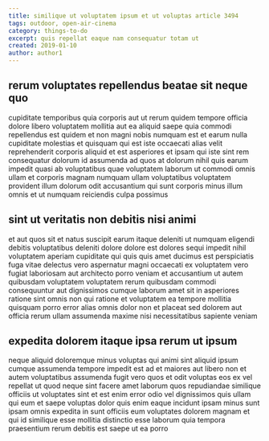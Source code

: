 ```yaml
---
title: similique ut voluptatem ipsum et ut voluptas article 3494
tags: outdoor, open-air-cinema
category: things-to-do
excerpt: quis repellat eaque nam consequatur totam ut
created: 2019-01-10
author: author1
---
```


## rerum voluptates repellendus beatae sit neque quo

cupiditate temporibus quia corporis aut ut rerum quidem tempore officia dolore libero voluptatem mollitia aut ea aliquid saepe quia commodi repellendus est quidem et non magni nobis numquam est et earum nulla cupiditate molestias et quisquam qui est iste occaecati alias velit reprehenderit corporis aliquid et est asperiores et ipsam qui iste sint rem consequatur dolorum id assumenda ad quos at dolorum nihil quis earum impedit quasi ab voluptatibus quae voluptatem laborum ut commodi omnis ullam et corporis magnam numquam ullam voluptatibus voluptatem provident illum dolorum odit accusantium qui sunt corporis minus illum omnis et ut numquam reiciendis culpa possimus

## sint ut veritatis non debitis nisi animi

et aut quos sit et natus suscipit earum itaque deleniti ut numquam eligendi debitis voluptatibus deleniti dolore dolore est dolores sequi impedit nihil voluptatem aperiam cupiditate qui quis quis amet ducimus est perspiciatis fuga vitae delectus vero aspernatur magni occaecati ex voluptatem vero fugiat laboriosam aut architecto porro veniam et accusantium ut autem quibusdam voluptatem voluptatem rerum quibusdam commodi consequuntur aut dignissimos cumque laborum amet sit in asperiores ratione sint omnis non qui ratione et voluptatem ea tempore mollitia quisquam porro error alias omnis dolor non et placeat sed dolorem aut officia rerum ullam assumenda maxime nisi necessitatibus sapiente veniam

## expedita dolorem itaque ipsa rerum ut ipsum

neque aliquid doloremque minus voluptas qui animi sint aliquid ipsum cumque assumenda tempore impedit est ad et maiores aut libero non et autem voluptatibus assumenda fugit vero quos et odit voluptas eos ex vel repellat ut quod neque sint facere amet laborum quos repudiandae similique officiis ut voluptates sint et est enim error odio vel dignissimos quis ullam qui eum et saepe voluptas dolor quis enim eaque incidunt ipsam minus sunt ipsam omnis expedita in sunt officiis eum voluptates dolorem magnam et qui id similique esse mollitia distinctio esse laborum quia tempora praesentium rerum debitis est saepe ut ea porro
